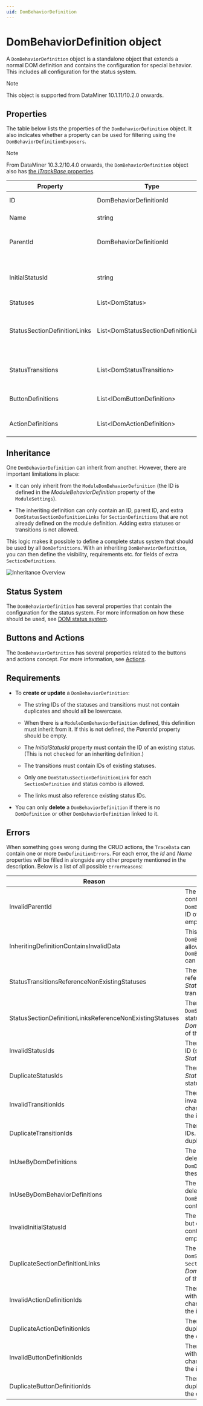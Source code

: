 ```yaml
---
uid: DomBehaviorDefinition
---
```


# DomBehaviorDefinition object

A `DomBehaviorDefinition` object is a standalone object that extends a normal DOM definition and contains the configuration for special behavior. This includes all configuration for the status system.

> [!NOTE]
> This object is supported from DataMiner 10.1.11/10.2.0 onwards.

## Properties

The table below lists the properties of the `DomBehaviorDefinition` object. It also indicates whether a property can be used for filtering using the `DomBehaviorDefinitionExposers`.

> [!NOTE]
> From DataMiner 10.3.2/10.4.0 onwards, the `DomBehaviorDefinition` object also has [the *ITrackBase* properties](xref:DOM_objects#itrackbase-properties).

| Property | Type | Filterable | Description |
|--|--|--|--|
| ID | DomBehaviorDefinitionId | Yes | The unique ID of the object. |
| Name | string | Yes | The name of this definition. |
| ParentId | DomBehaviorDefinitionId | Yes | The ID of the parent `DomBehaviorDefinition` when inheritance is used. |
| InitialStatusId | string | No | The ID of the status that should be used when new `DomInstances` are created. |
| Statuses | List\<DomStatus> | No | Contains all statuses. |
| StatusSectionDefinitionLinks | List\<DomStatusSectionDefinitionLink> | No | Contains all links to `SectionDefinitions` that define what fields are required, allowed etc. for a specific status. |
| StatusTransitions | List\<DomStatusTransition> | No | Contains all transitions that are allowed to be made from one status to another. |
| ButtonDefinitions | List\<IDomButtonDefinition> | No | Contains the button definitions (see [Actions](xref:DOM_actions)). |
| ActionDefinitions | List\<IDomActionDefinition> | No | Contains the action definitions (see [Actions](xref:DOM_actions)). |

## Inheritance

One `DomBehaviorDefinition` can inherit from another. However, there are important limitations in place:

- It can only inherit from the `ModuleDomBehaviorDefinition` (the ID is defined in the *ModuleBehaviorDefinition* property of the `ModuleSettings`).

- The inheriting definition can only contain an ID, parent ID, and extra `DomStatusSectionDefinitionLinks` for `SectionDefinitions` that are not already defined on the module definition. Adding extra statuses or transitions is not allowed.

This logic makes it possible to define a complete status system that should be used by all `DomDefinitions`. With an inheriting `DomBehaviorDefinition`, you can then define the visibility, requirements etc. for fields of extra `SectionDefinitions`.

![Inheritance Overview](~/user-guide/images/DOM_DomBehaviorDefinition_Inheritance.jpg)

## Status System

The `DomBehaviorDefinition` has several properties that contain the configuration for the status system. For more information on how these should be used, see [DOM status system](xref:DOM_status_system).

## Buttons and Actions

The `DomBehaviorDefinition` has several properties related to the buttons and actions concept. For more information, see [Actions](xref:DOM_actions).

## Requirements

- To **create or update** a `DomBehaviorDefinition`:

  - The string IDs of the statuses and transitions must not contain duplicates and should all be lowercase.

  - When there is a `ModuleDomBehaviorDefinition` defined, this definition must inherit from it. If this is not defined, the *ParentId* property should be empty.

  - The *InitialStatusId* property must contain the ID of an existing status. (This is not checked for an inheriting definition.)

  - The transitions must contain IDs of existing statuses.

  - Only one `DomStatusSectionDefinitionLink` for each `SectionDefinition` and status combo is allowed.

  - The links must also reference existing status IDs.

- You can only **delete** a `DomBehaviorDefinition` if there is no `DomDefinition` or other `DomBehaviorDefinition` linked to it.

## Errors

When something goes wrong during the CRUD actions, the `TraceData` can contain one or more `DomDefinitionErrors`. For each error, the *Id* and *Name* properties will be filled in alongside any other property mentioned in the description. Below is a list of all possible `ErrorReasons`:

| Reason | Description |
|--|--|
| InvalidParentId | The `DomBehaviorDefinition.ParentId` property contains an unexpected ID. If a module `DomBehaviorDefinition` is defined, it must contain the ID of that definition. If that is not the case, it should be empty. |
| InheritingDefinitionContainsInvalidData | This `DomBehaviorDefinition` is inheriting from another `DomBehaviorDefinition`, but it contains data that is not allowed. Only the `DomBehaviorDefinition.StatusSectionDefinitionLinks` can contain extra objects. |
| StatusTransitionsReferenceNonExistingStatuses | There was at least one `DomStatusTransition` that references a status that does not exist. *StatusTransitionsIds* contains the ID(s) of the invalid transition(s). |
| StatusSectionDefinitionLinksReferenceNonExistingStatuses | There was at least one `DomStatusSectionDefinitionLink` that referenced a status that does not exist. *DomStatusSectionDefinitionLinkIds* contains the ID(s) of the invalid `DomStatusSectionDefinitionLink(s)`. |
| InvalidStatusIds | There was at least one status defined with an invalid ID (should only contain lowercase characters). *StatusIds* contains the ID(s) of the invalid status(es). |
| DuplicateStatusIds | There are statuses defined with duplicate status IDs. *StatusIds* contains the ID(s) of the duplicate status(es). |
| InvalidTransitionIds | There was at least one transition defined with an invalid transition ID (should only contain lowercase characters). *StatusTransitionsIds* contains the ID(s) of the invalid transition(s). |
| DuplicateTransitionIds | There are transitions defined with duplicate transition IDs. *StatusTransitionsIds* contains the ID(s) of the duplicate transition(s) |
| InUseByDomDefinitions | The `DomBehaviorDefinition` for which there was a deletion attempt is still used by at least one `DomDefinition`. *DomDefinitionIds* contains the ID(s) of these `DomDefinition(s)`. |
| InUseByDomBehaviorDefinitions | The `DomBehaviorDefinition` for which there was a deletion attempt is still used by at least one `DomBehaviorDefinition`. *DomBehaviorDefinitionIds* contains the ID(s) of these `DomBehaviorDefinition(s)` |
| InvalidInitialStatusId | The `DomBehaviorDefinition` defines at least one status but does not define a valid initial status. *StatusIds* contains the ID of the invalid initial status (could be empty). |
| DuplicateSectionDefinitionLinks | The `DomBehaviorDefinition` defines more than one `DomStatusSectionDefinitionLink` for the same `SectionDefinition` and status. *DomStatusSectionDefinitionLinkIds* contains the ID(s) of the duplicate `DomStatusSectionDefinitionLinks`. |
| InvalidActionDefinitionIds | There was at least one `IDomActionDefinition` defined with an invalid ID (should only contain lowercase characters). *ActionDefinitionIds* contains the ID(s) of the invalid definition(s). |
| DuplicateActionDefinitionIds | There are `IDomActionDefinition` defined with duplicate IDs. *ActionDefinitionIds* contains the ID(s) of the duplicate definition(s). |
| InvalidButtonDefinitionIds | There was at least one `IDomButtonDefinition` defined with an invalid ID (should only contain lowercase characters). *ButtonDefinitionIds* contains the ID(s) of the invalid definition(s). |
| DuplicateButtonDefinitionIds | There are `IDomButtonDefinition` defined with duplicate IDs. *ButtonDefinitionIds* contains the ID(s) of the duplicate definition(s). |

